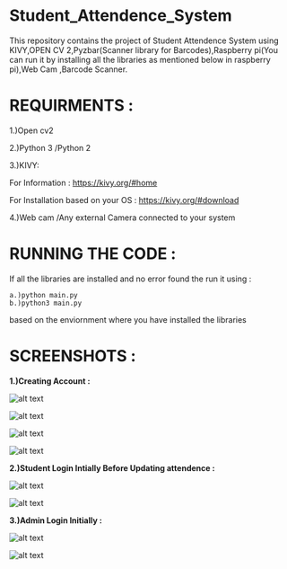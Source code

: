 # Student_Attendence_System

This repository contains the project of Student Attendence System using KIVY,OPEN CV 2,Pyzbar(Scanner library for Barcodes),Raspberry pi(You can run it by installing all the libraries as mentioned below in raspberry pi),Web Cam ,Barcode Scanner.

# **REQUIRMENTS** :

1.)Open cv2 

2.)Python 3 /Python 2

3.)KIVY:
        
  For Information : https://kivy.org/#home
  
  For Installation based on your OS :  https://kivy.org/#download

4.)Web cam /Any external Camera connected to your system

# **RUNNING THE CODE** :

If all the libraries are installed and no error found the run it using :

```
a.)python main.py 
b.)python3 main.py
```

based on the enviornment where you have installed the libraries 
  
# **SCREENSHOTS** :

**1.)Creating Account :**

![alt text](https://github.com/shan7030/Student_Attendence_System/blob/master/images/one.png)


![alt text](https://github.com/shan7030/Student_Attendence_System/blob/master/images/one1.png)


![alt text](https://github.com/shan7030/Student_Attendence_System/blob/master/images/one11.png)


![alt text](https://github.com/shan7030/Student_Attendence_System/blob/master/images/one2.png)

**2.)Student Login Intially Before Updating attendence :**


![alt text](https://github.com/shan7030/Student_Attendence_System/blob/master/images/one5.png)


![alt text](https://github.com/shan7030/Student_Attendence_System/blob/master/images/one6.png)

**3.)Admin Login Initially :**

![alt text](https://github.com/shan7030/Student_Attendence_System/blob/master/images/one4.png)

![alt text](https://github.com/shan7030/Student_Attendence_System/blob/master/images/one5.png)






